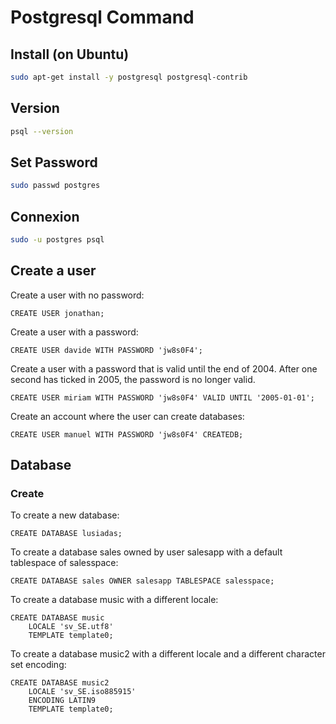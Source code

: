 # Postgresql Command
## Install (on Ubuntu)
```bash
sudo apt-get install -y postgresql postgresql-contrib
```

## Version
```bash
psql --version
````

## Set Password
```bash
sudo passwd postgres
```

## Connexion
```bash
sudo -u postgres psql
```

## Create a user
Create a user with no password:
```postgresql
CREATE USER jonathan;
```
Create a user with a password:
```postgresql
CREATE USER davide WITH PASSWORD 'jw8s0F4';
```
Create a user with a password that is valid until the end of 2004. After one second has ticked in 2005, the password is no longer valid.
```postgresql
CREATE USER miriam WITH PASSWORD 'jw8s0F4' VALID UNTIL '2005-01-01';
```
Create an account where the user can create databases:
```postgresql
CREATE USER manuel WITH PASSWORD 'jw8s0F4' CREATEDB;
```

## Database
### Create
To create a new database:
```postgresql
CREATE DATABASE lusiadas;
```
To create a database sales owned by user salesapp with a default tablespace of salesspace:
```postgresql
CREATE DATABASE sales OWNER salesapp TABLESPACE salesspace;
```
To create a database music with a different locale:
```postgresql
CREATE DATABASE music
    LOCALE 'sv_SE.utf8'
    TEMPLATE template0;
```
To create a database music2 with a different locale and a different character set encoding:
```postgresql
CREATE DATABASE music2
    LOCALE 'sv_SE.iso885915'
    ENCODING LATIN9
    TEMPLATE template0;
```
